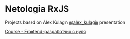 # Netologia RxJS
Projects based on Alex Kulagin  [@alex_kulagin](https://twitter.com/alqlagin) presentation

[Course - Frontend-разработчик с нуля](https://netology.ru/programs/front-end)
